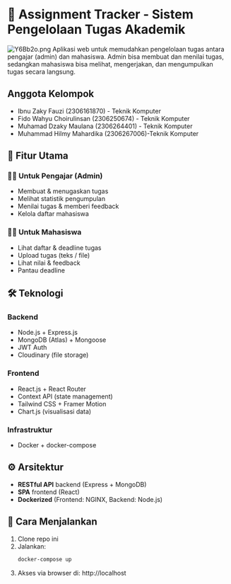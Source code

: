 # 📘 Assignment Tracker - Sistem Pengelolaan Tugas Akademik
![Y6Bb2o.png](https://s6.imgcdn.dev/Y6Bb2o.png)
Aplikasi web untuk memudahkan pengelolaan tugas antara pengajar (admin) dan mahasiswa. Admin bisa membuat dan menilai tugas, sedangkan mahasiswa bisa melihat, mengerjakan, dan mengumpulkan tugas secara langsung.

## Anggota Kelompok
- Ibnu Zaky Fauzi (2306161870) - Teknik Komputer
- Fido Wahyu Choirulinsan (2306250674) - Teknik Komputer
- Muhamad Dzaky Maulana (2306264401) - Teknik Komputer
- Muhammad Hilmy Mahardika (2306267006)-Teknik Komputer
## 🚀 Fitur Utama

### 👩‍🏫 Untuk Pengajar (Admin)
- Membuat & menugaskan tugas
- Melihat statistik pengumpulan
- Menilai tugas & memberi feedback
- Kelola daftar mahasiswa

### 👨‍🎓 Untuk Mahasiswa
- Lihat daftar & deadline tugas
- Upload tugas (teks / file)
- Lihat nilai & feedback
- Pantau deadline

## 🛠️ Teknologi

### Backend
- Node.js + Express.js
- MongoDB (Atlas) + Mongoose
- JWT Auth
- Cloudinary (file storage)

### Frontend
- React.js + React Router
- Context API (state management)
- Tailwind CSS + Framer Motion
- Chart.js (visualisasi data)

### Infrastruktur
- Docker + docker-compose


## ⚙️ Arsitektur

- **RESTful API** backend (Express + MongoDB)
- **SPA** frontend (React)
- **Dockerized** (Frontend: NGINX, Backend: Node.js)

## 🧪 Cara Menjalankan

1. Clone repo ini
2. Jalankan:
   ```bash
   docker-compose up
   ```
3. Akses via browser di: http://localhost
